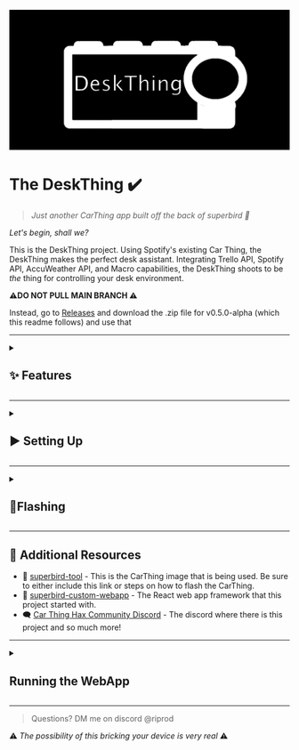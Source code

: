 ![App Creation details](/readme_images/deskthing-banner.png)

# The DeskThing ✔️
> *Just another CarThing app built off the back of superbird 🎵*

*Let's begin, shall we?*

This is the DeskThing project. Using Spotify's existing Car Thing, the DeskThing makes the perfect desk assistant. Integrating Trello API, Spotify API, AccuWeather API, and Macro capabilities, the DeskThing shoots to be *the* thing for controlling your desk environment. 

**⚠️DO NOT PULL MAIN BRANCH ⚠️**

Instead, go to [Releases](https://github.com/ItsRiprod/DeskThing/releases) and download the .zip file for v0.5.0-alpha (which this readme follows) and use that

---

<details>
   <summary><h2>✨ Features</h2></summary>

The DeskThing is a simple CarThing Chromium-based website that can communicate with a server run on the host via ADB (on port 8891) functioning as a socket. The CarThing can:

- ### Spotify Integration 🎧
   - [X] Show currently listening (Album, Artist, Song name, album art)
   - [X] Control Spotify (Skip, pause, play, rewind, shuffle, repeat)
   - [X] Supports Podcasts too!
   - Spotify app [installation instructions here](/DeskThing/server/apps/spotify#spotify-app-install)
- ### ~~Discord Integration 💬~~ *to be migrated*
   - [X] Show current call status (Participants, who's talking, their mute status)
   - [ ] ~~Control Discord (Mute/Unmute  Deafen//Undeafen Disconnect)~~
   - [ ] ~~Control Individual User Volume~~
   - [ ] ~~See message preview~~
   - Discord app [installation instructions here](/DeskThing/server/apps/discord#discord-app-install)
- ### ~~Weather Integration 🌧️~~ *to be migrated*
   - [X] Show local weather
   - [X] Temperature
   - [X] AQI, UV Index, Wind Speed + Direction, Visibility
   - [X] 12 Hour forecast
   - Weather app [installation instructions here](/DeskThing/server/apps/weather#weather-app-install)
- ### ~~Audible Integration📗~~ *to be migrated*
   - [ ] ~~Currently Listening To~~ 
   - [ ] ~~Audio Controls (Skip, Rewind, Fast Forward)~~ 
   - [ ] ~~Audio Status (%through)~~
   - [X] Audiobook library
   - [X] Audiobook stats (Progress, Length of book, time left, ASIN)
   - Audible app [installation instructions here](/DeskThing/server/apps/audible#audible-app-install)
- ### ~~Launchpad Integration 🎵~~ *to be migrated*
   - [X] Control different views on your launchpad!
   - [X] Show your system resource usage on your novation launchpad
   - [X] Add timers from your launchpad
   - [ ] ~~Show weather from launchpad~~
   - [ ] ~~Show time on launchpad~~
   - [ ] ~~Trigger macros from launchpad~~
   - [ ] Launchpad app [installation instructions here](/DeskThing/server/apps/launchpad#launchpad-app-install)
- ### ~~Trello Integration 📃~~ *to be migrated*
   - [X] See all organizations 
   - [X] See all boards 
   - [X] See all lists 
   - [X] See all cards 
   - [X] See all tags 
   - [X] Set different lists as your favorites 
   - Trello app [installation instructions here](/DeskThing/server/apps/trello#trello-app-install)
<details>
   <summary>
      <h3>Planned Apps</h3>
   </summary>

- Macropad / Streamdeck
- GUI Companion
- Dashboard/Settings for config changes
- General audio control
- Advanced Spotify Stats
- Home Assistant
- And more!
</details>

> *This is under constant development, so features will come as soon as I can make them. Suggestions welcome!*
</details> 

---

<details>
   <summary>
      <h2>▶️ Setting Up</h2>
   </summary>

### Prerequisites

1. **ADB Setup:**
   - Install ADB on your computer (Android Development).

2. **Superbird Webapp flash:**
   - Flash your CarThing with the adb_enabled dump [here](https://mega.nz/folder/NxNXQCaT#-n1zkoXsJuw-5rQ-ZYzRJw) using the [superbird-tool](https://github.com/bishopdynamics/superbird-tool).
   - [detailed instructions](#flashing)

### Detailed Setup Instructions

1. **Flash Your CarThing:**
   - Follow the instructions in the [superbird-tool repository](https://github.com/bishopdynamics/superbird-tool) to flash your CarThing device with the necessary image.
> If you need help, refer to the [detailed instructions](#flashing) at the end of this page

2. **Configure Apps You Want To Include:**

*You do not need the .env file on versions at or later than v0.5.0 due to the apps requesting the keys. Still reference the tutorials for obtaining the needed information when loading an app*
   - Spotify app [installation instructions here](/DeskThing/server/apps/spotify#spotify-app-install)
   - Trello app [installation instructions here](/DeskThing/server/apps/trello#trello-app-install)
   - Weather app [installation instructions here](/DeskThing/server/apps/weather#weather-app-install)
   - Launchpad app [installation instructions here](/DeskThing/server/apps/launchpad#launchpad-app-install)
   - Discord app [installation instructions here](/DeskThing/server/apps/discord#discord-app-install)
   - Audible app [installation instructions here](/DeskThing/server/apps/audible#audible-app-install)

3. **Configure Workspace:**
   - Use `cd ./DeskThing` to get into the project directory and run:
   ```sh
   npm install
   ```
   - ~~Add `.env` file to `/DeskThing/server/` (optionally, just rename `.env-template` to `.env`. `.env-template` is already located where it needs to be)~~
   - ~~Ensure `PORT=8888` in the `.env` file~~ *Not required on versions later than v0.5.0*
> If anything here does not work. DM me on discord @riprod

4. **Pushing the project to the car thing:**
   - Build project:
     ```sh
     npm run build
     ```
   - Open port 8891:
     ```sh
     adb reverse tcp:8891 tcp:8891
     ```
     > adb should be an environment variable from step 1
   - Remount the build to the carthing:
     ```sh
      adb shell mount -o remount,rw /
      adb shell mv /usr/share/qt-superbird-app/webapp /tmp/webapp-orig
      adb shell mv /tmp/webapp-orig /usr/share/qt-superbird-app/ # it's ok if this fails
      adb shell rm -r /tmp/webapp-orig
      adb push dist/ /usr/share/qt-superbird-app/webapp
     ```
   - Restart chromium:
     ```sh
     adb shell supervisorctl restart chromium
     ```
</details>

---

<details>
   <summary>
      <h2>📸Flashing</h2>
   </summary>

Links:
- [image dumps](https://mega.nz/folder/NxNXQCaT#-n1zkoXsJuw-5rQ-ZYzRJw/folder/5kECGT5C)
- [superbird-tool](https://github.com/bishopdynamics/superbird-tool)

Process:
- Go to superbird-tool and install it based off your operating system. Come back once you can run `python superbird_tool.py --find_device` and see your Car Thing
- Unplug the Car Thing
- Hold buttons 1 and 4 (the four large top buttons are mapped from left to right) and plug it in.
- Wait a few seconds. If the screen does not turn on, that means you are in boot mode. You can realease the buttons
- Run `python superbird_tool.py --burn_mode` to enter burn mode
- Download 8.2.5 adb enables from image dumps (linked above) and in that same folder, also download Readme.txt
- Follow the Readme.txt to change the appropriate file names
- (Windows only) Download [zadig](https://zadig.akeo.ie/) and install the WinUSB driver for GX-CHIP (select it and click "Install Driver")
> Alternatively use libusbK if it does not work
- Run `superbird_tool.py --restore_device /path/to/extracted/firmware/folder` (This may take awhile)
- After the firmware is flashed, the Car Thing should be ready with ADB enabled. To check, run `adb shell ls -l /usr/share/qt-superbird-app/` and you should see webapp as one of the folders.
- Continue setup from [here](#detailed-setup-instructions)

</details>

---

## 📗 Additional Resources

- 🔧 [superbird-tool](https://github.com/bishopdynamics/superbird-tool) - This is the CarThing image that is being used. Be sure to either include this link or steps on how to flash the CarThing.
- 🐤 [superbird-custom-webapp](https://github.com/pajowu/superbird-custom-webapp/tree/main) - The React web app framework that this project started with.
- 🗨️ [Car Thing Hax Community Discord](https://discord.gg/aPSV6NykA6) - The discord where there is this project and so much more!

---

<details>
<summary>
   <h2>Running the WebApp</h2>
</summary>

- If you are running from a .bat file, this is what it should look like:

```sh
@echo off

cd /d "C:\*Path to car thing files*\carthing\DeskThing\"

adb reverse tcp:8891 tcp:8891
adb shell mount -o remount,rw /
adb shell mv /usr/share/qt-superbird-app/webapp /tmp/webapp-orig
adb shell mv /tmp/webapp-orig /usr/share/qt-superbird-app/ # it's ok if this fails
adb shell rm -r /tmp/webapp-orig
adb push dist/ /usr/share/qt-superbird-app/webapp

adb shell supervisorctl restart chromium
```

</details>

---


> Questions? DM me on discord @riprod

⚠️ *The possibility of this bricking your device is very real* ⚠️
